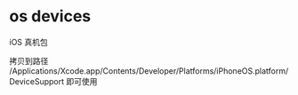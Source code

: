 # os devices
iOS 真机包

拷贝到路径 /Applications/Xcode.app/Contents/Developer/Platforms/iPhoneOS.platform/DeviceSupport 即可使用
